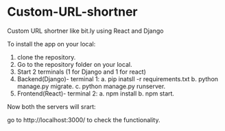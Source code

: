 # Custom-URL-shortner
Custom URL shortner like bit.ly using React and Django


To install the app on your local:

1. clone the repository.
2. Go to the repository folder on your local.
3. Start 2 terminals (1 for Django and 1 for react)
4. Backend(Django)- terminal 1:
    a. pip inatsll -r requirements.txt
    b. python manage.py migrate.
    c. python manage.py runserver.
5. Frontend(React)- terminal 2:
    a. npm install
    b. npm start.

Now both the servers will srart:

go to http://localhost:3000/ to check the functionality.

